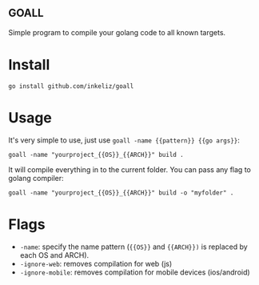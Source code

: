 GOALL
----

Simple program to compile your golang code to all known targets.

# Install

```
go install github.com/inkeliz/goall
```

# Usage

It's very simple to use, just use `goall -name {{pattern}} {{go args}}`:

```
goall -name "yourproject_{{OS}}_{{ARCH}}" build .
```

It will compile everything in to the current folder. You can pass any flag to golang compiler:

```
goall -name "yourproject_{{OS}}_{{ARCH}}" build -o "myfolder" .
```

# Flags

- `-name`: specify the name pattern  (`{{OS}}` and `{{ARCH}})` is replaced by each OS and ARCH).
- `-ignore-web`: removes compilation for web (js)
- `-ignore-mobile`: removes compilation for mobile devices (ios/android)
